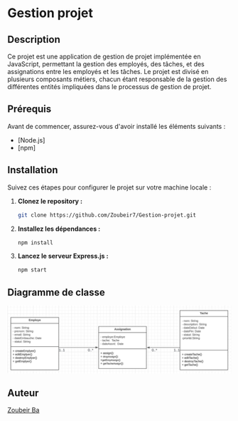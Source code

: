 # Gestion projet

## Description
Ce projet est une application de gestion de projet implémentée en JavaScript, permettant la gestion des employés, des tâches, et des assignations entre les employés et les tâches. Le projet est divisé en plusieurs composants métiers, chacun étant responsable de la gestion des différentes entités impliquées dans le processus de gestion de projet.

## Prérequis

Avant de commencer, assurez-vous d'avoir installé les éléments suivants :
 - [Node.js]
 - [npm]

## Installation

Suivez ces étapes pour configurer le projet sur votre machine locale :

1. **Clonez le repository :**

    ```bash
    git clone https://github.com/Zoubeir7/Gestion-projet.git
    ```

2. **Installez les dépendances :**

    ```bash
    npm install
    ```

3. **Lancez le serveur Express.js :**

    ```bash
    npm start
    ```


## Diagramme de classe
![Diagramme de Classes](assets\D-class.png)



## Auteur

[Zoubeir Ba](https://github.com/Zoubeir7)
